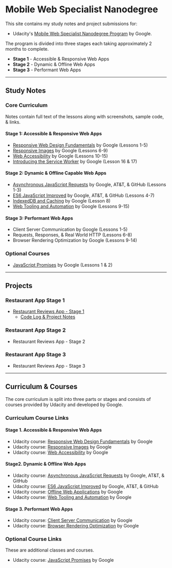 <!-- markdownlint-disable MD022 MD024 MD032 -->
# Mobile Web Specialist Nanodegree
This site contains my study notes and project submissions for:
- Udacity's [Mobile Web Specialist Nanodegree Program](https://www.udacity.com/course/mobile-web-specialist-nanodegree--nd024) by Google.

The program is divided into three stages each taking approximately 2 months to complete.

- **Stage 1** - Accessible & Responsive Web Apps
- **Stage 2** - Dynamic & Offline Web Apps
- **Stage 3** - Performant Web Apps

<!-- 
## Course Projects
- [Restaurant Reviews App - Stage 1](https://github.com/james-priest/mws-restaurant-stage-1)
- Restaurant Reviews App - Stage 2
- Restaurant Reviews App - Stage 3

## Course Notes
### Stage 1 - Accessible & Responsive Web Apps
- [Responsive Web Design Fundamentals](course-notes/responsive-web-design-fundamentals.html) (Lessons 1-5)
- [Responsive Images](course-notes/responsive-images.html) (Lessons 6-9)
- [Web Accessibility](course-notes/web-accessibility.html) (Lessons 10-15)
- [Offline Web Applications](https://james-priest.github.io/100-days-of-code-log-r2/Introducing-the-Service-Worker.html) (Lesson 16 & 17)

### Stage 2 - Dynamic & Offline Capable Web Apps
- Asynchronous JavaScript Requests (Lessons 1-3)
- ES6 JavaScript Improved (Lessons 4-7)
- Offline Web Applications (Lesson 8)
- Web Tooling and Automation (Lessons 9-15)

### Stage 3 - Performant Web Apps
- Client Server Communication (Lessons 1-5)
- Requests, Responses, & Real World HTTP (Lessons 6-8)
- Browser Rendering Optimization (Lessons 9-14) -->

---
## Study Notes
### Core Curriculum
Notes contain full text of the lessons along with screenshots, sample code, & links.

#### Stage 1: Accessible & Responsive Web Apps
  - [Responsive Web Design Fundamentals](course-notes/responsive-web-design-fundamentals.html) by Google (Lessons 1-5)
  - [Responsive Images](course-notes/responsive-images.html) by Google (Lessons 6-9)
  - [Web Accessibility](course-notes/web-accessibility.html) by Google (Lessons 10-15)
  - [Introducing the Service Worker](https://james-priest.github.io/100-days-of-code-log-r2/Introducing-the-Service-Worker.html) by Google (Lesson 16 & 17)
  
#### Stage 2: Dynamic & Offline Capable Web Apps
  - [Asynchronous JavaScript Requests](course-notes/asynchronous-javascript-requests.html) by Google, AT&T, & GitHub (Lessons 1-3)
  - [ES6 JavaScript Improved](https://james-priest.github.io/100-days-of-code-log-r2/ES6-Syntax.html) by Google, AT&T, & GitHub (Lessons 4-7)
  - [IndexedDB and Caching](https://james-priest.github.io/100-days-of-code-log-r2/IndexedDB-and-Caching.html) by Google (Lesson 8)
  - [Web Tooling and Automation](course-notes/web-tooling-and-automation.html) by Google (Lessons 9-15)
  
#### Stage 3: Performant Web Apps
  - Client Server Communication by Google (Lessons 1-5)
  - Requests, Responses, & Real World HTTP (Lessons 6-8)
  - Browser Rendering Optimization by Google (Lessons 9-14)

### Optional Courses
- [JavaScript Promises](course-notes/javascript-promises.html) by Google (Lessons 1 & 2)

<!-- 
### 1. Accessible & Responsive
- [Responsive Web Design Fundamentals](course-notes/responsive-web-design-fundamentals.html) (Lessons 1-5)
- [Responsive Images](course-notes/responsive-images.html) (Lessons 6-9)
- [Web Accessibility](course-notes/web-accessibility.html) (Lessons 10-15)
- [Offline Web Applications](https://james-priest.github.io/100-days-of-code-log-r2/Introducing-the-Service-Worker.html) (Lesson 16 & 17)
 
### 2. Dynamic & Offline
- [Asynchronous JavaScript Requests](course-notes/asynchronous-javascript-requests.html) (Lessons 1-3)
- ES6 JavaScript Improved (Lessons 4-7)
- Offline Web Applications (Lesson 8)
- Web Tooling and Automation (Lessons 9-15)

### 3. Performant
- Client Server Communication (Lessons 1-5)
- Requests, Responses, & Real World HTTP (Lessons 6-8)
- Browser Rendering Optimization (Lessons 9-14)

### Optional Courses
- [JavaScript Promises](couse-notes/javascript-promises.html) by Google -->

---

## Projects

### Restaurant App Stage 1
- [Restaurant Reviews App - Stage 1](https://github.com/james-priest/mws-restaurant-stage-1)
  - [Code Log & Project Notes](https://james-priest.github.io/mws-restaurant-stage-1/)


### Restaurant App Stage 2
- Restaurant Reviews App - Stage 2

### Restaurant App Stage 3
- Restaurant Reviews App - Stage 3

---

## Curriculum & Courses
The core curriculum is split into three parts or stages and consists of courses provided by Udacity and developed by Google.

### Curriculum Course Links
#### Stage 1. Accessible & Responsive Web Apps
- Udacity course: [Responsive Web Design Fundamentals](https://www.udacity.com/course/responsive-web-design-fundamentals--ud893) by Google
- Udacity course: [Responsive Images](https://www.udacity.com/course/responsive-images--ud882) by Google
- Udacity course: [Web Accessibility](https://www.udacity.com/course/web-accessibility--ud891) by Google

#### Stage2. Dynamic & Offline Web Apps
- Udacity course: [Asynchronous JavaScript Requests](https://www.udacity.com/course/asynchronous-javascript-requests--ud109) by Google, AT&T, & GitHub
- Udacity course: [ES6 JavaScript Improved](https://www.udacity.com/course/es6-javascript-improved--ud356) by Google, AT&T, & GitHub
- Udacity course: [Offline Web Applications](https://www.udacity.com/course/offline-web-applications--ud899) by Google
- Udacity course: [Web Tooling and Automation](https://www.udacity.com/course/web-tooling-automation--ud892) by Google

#### Stage 3. Performant Web Apps
- Udacity course: [Client Server Communication](https://www.udacity.com/course/client-server-communication--ud897) by Google
- Udacity course: [Browser Rendering Optimization](https://www.udacity.com/course/browser-rendering-optimization--ud860) by Google

### Optional Course Links
These are additional classes and courses.

- Udacity course: [JavaScript Promises](https://www.udacity.com/course/javascript-promises--ud898) by Google